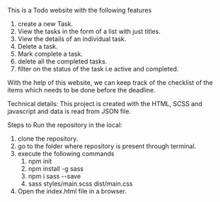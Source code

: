 This is a Todo website with the following features
1. create a new Task.
2. View the tasks in the form of a list with just titles.
3. View the details of an individual task.
4. Delete a task.
5. Mark complete a task.
6. delete all the completed tasks.
7. filter on the status of the task i.e active and completed.

With the help of this website, we can keep track of the checklist of the items which needs to be done before the deadline. 

Technical details:
This project is created with the HTML, SCSS and javascript and data is read from JSON file.

Steps to Run the repository in the local:
1. clone the repository.
2. go to the folder where repository is present through terminal.
3. execute the following commands
    1. npm init
    2. npm install -g sass
    3. npm i sass --save
    4. sass styles/main.scss dist/main.css
4. Open the index.html file in a browser.


